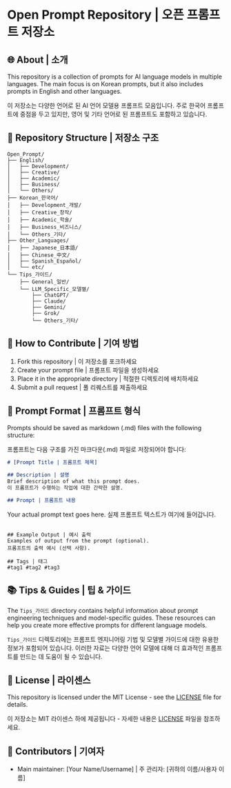 # Open Prompt Repository | 오픈 프롬프트 저장소

## 🌐 About | 소개

This repository is a collection of prompts for AI language models in multiple languages. The main focus is on Korean prompts, but it also includes prompts in English and other languages.

이 저장소는 다양한 언어로 된 AI 언어 모델용 프롬프트 모음입니다. 주로 한국어 프롬프트에 중점을 두고 있지만, 영어 및 기타 언어로 된 프롬프트도 포함하고 있습니다.

## 📂 Repository Structure | 저장소 구조

```
Open_Prompt/
├── English/
│   ├── Development/
│   ├── Creative/
│   ├── Academic/
│   ├── Business/
│   └── Others/
├── Korean_한국어/
│   ├── Development_개발/
│   ├── Creative_창작/
│   ├── Academic_학술/
│   ├── Business_비즈니스/
│   └── Others_기타/
├── Other_Languages/
│   ├── Japanese_日本語/
│   ├── Chinese_中文/
│   ├── Spanish_Español/
│   └── etc/
└── Tips_가이드/
    ├── General_일반/
    └── LLM_Specific_모델별/
        ├── ChatGPT/
        ├── Claude/
        ├── Gemini/
        ├── Grok/
        └── Others_기타/
```

## 🚀 How to Contribute | 기여 방법

1. Fork this repository | 이 저장소를 포크하세요
2. Create your prompt file | 프롬프트 파일을 생성하세요
3. Place it in the appropriate directory | 적절한 디렉토리에 배치하세요
4. Submit a pull request | 풀 리퀘스트를 제출하세요

## 📝 Prompt Format | 프롬프트 형식

Prompts should be saved as markdown (.md) files with the following structure:

프롬프트는 다음 구조를 가진 마크다운(.md) 파일로 저장되어야 합니다:

```markdown
# [Prompt Title | 프롬프트 제목]

## Description | 설명
Brief description of what this prompt does.
이 프롬프트가 수행하는 작업에 대한 간략한 설명.

## Prompt | 프롬프트 내용
```
Your actual prompt text goes here.
실제 프롬프트 텍스트가 여기에 들어갑니다.
```

## Example Output | 예시 출력
Examples of output from the prompt (optional).
프롬프트의 출력 예시 (선택 사항).

## Tags | 태그
#tag1 #tag2 #tag3
```

## 📚 Tips & Guides | 팁 & 가이드

The `Tips_가이드` directory contains helpful information about prompt engineering techniques and model-specific guides. These resources can help you create more effective prompts for different language models.

`Tips_가이드` 디렉토리에는 프롬프트 엔지니어링 기법 및 모델별 가이드에 대한 유용한 정보가 포함되어 있습니다. 이러한 자료는 다양한 언어 모델에 대해 더 효과적인 프롬프트를 만드는 데 도움이 될 수 있습니다.

## 📄 License | 라이센스

This repository is licensed under the MIT License - see the [LICENSE](LICENSE) file for details.

이 저장소는 MIT 라이센스 하에 제공됩니다 - 자세한 내용은 [LICENSE](LICENSE) 파일을 참조하세요.

## 👥 Contributors | 기여자

- Main maintainer: [Your Name/Username] | 주 관리자: [귀하의 이름/사용자 이름]
